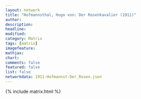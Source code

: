 ```yaml
---
layout: network
title: "Hofmannsthal, Hugo von: Der Rosenkavalier (1911)"
author:
description:
headline:
modified:
category: Matrix
tags: [matrix]
imagefeature: 
mathjax: 
chart: 
comments: false
featured: false
list: false
networkdata: 1911-Hofmannst-Der_Rosen.json
---
```

{% include matrix.html %}
